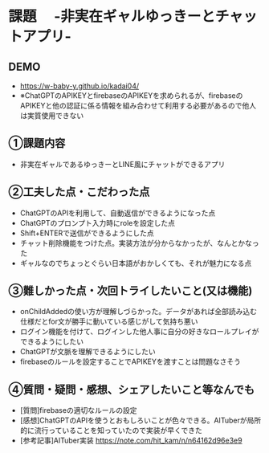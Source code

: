 # 課題　 -非実在ギャルゆっきーとチャットアプリ-

## DEMO
- https://w-baby-y.github.io/kadai04/
- ※ChatGPTのAPIKEYとfirebaseのAPIKEYを求められるが、firebaseのAPIKEYと他の認証に係る情報を組み合わせて利用する必要があるので他人は実質使用できない

## ①課題内容
- 非実在ギャルであるゆっきーとLINE風にチャットができるアプリ

## ②工夫した点・こだわった点
- ChatGPTのAPIを利用して、自動返信ができるようになった点
- ChatGPTのプロンプト入力時にroleを設定した点
- Shift+ENTERで送信ができるようにした点
- チャット削除機能をつけた点。実装方法が分からなかったが、なんとかなった
- ギャルなのでちょっとぐらい日本語がおかしくても、それが魅力になる点


## ③難しかった点・次回トライしたいこと(又は機能)
- onChildAddedの使い方が理解しづらかった。データがあれば全部読み込む仕様だとfor文が勝手に動いている感じがして気持ち悪い
- ログイン機能を付けて、ログインした他人事に自分の好きなロールプレイができるようにしたい
- ChatGPTが文脈を理解できるようにしたい
- firebaseのルールを設定することでAPIKEYを渡すことは問題なさそう

## ④質問・疑問・感想、シェアしたいこと等なんでも
- [質問]firebaseの適切なルールの設定
- [感想]ChatGPTのAPIを使うとおもしろいことが色々できる。AITuberが局所的に流行っていることを知っていたので実装が早くできた
- [参考記事]AITuber実装 https://note.com/hit_kam/n/n64162d96e3e9

